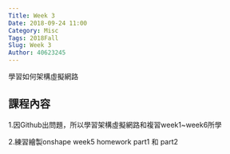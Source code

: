```yaml
---
Title: Week 3
Date: 2018-09-24 11:00
Category: Misc
Tags: 2018Fall
Slug: Week 3
Author: 40623245
---
```


學習如何架構虛擬網路

<!-- PELICAN_END_SUMMARY -->

課程內容
----

1.因Github出問題，所以學習架構虛擬網路和複習week1~week6所學

2.練習繪製onshape week5 homework part1 和 part2
